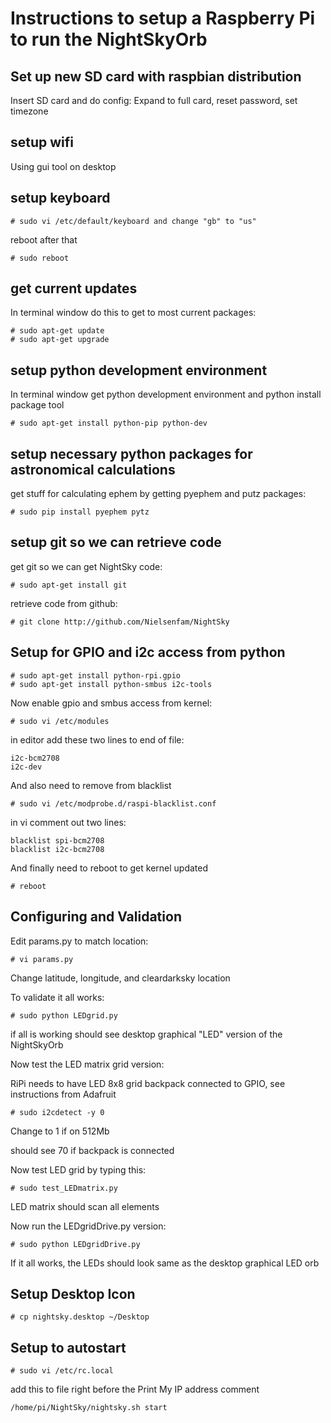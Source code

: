 
Instructions to setup a Raspberry Pi to run the NightSkyOrb
===========================================================

Set up new SD card with raspbian distribution
---------------------------------------------

Insert SD card and do config:
     Expand to full card, reset password, set timezone

setup wifi
----------

Using gui tool on desktop

setup keyboard
--------------

    # sudo vi /etc/default/keyboard and change "gb" to "us"

reboot after that

    # sudo reboot

get current updates
-------------------

In terminal window do this to get to most current packages:

    # sudo apt-get update
    # sudo apt-get upgrade

setup python development environment
------------------------------------

In terminal window get python development environment and python install package tool

    # sudo apt-get install python-pip python-dev


setup necessary python packages for astronomical calculations
-------------------------------------------------------------

get stuff for calculating ephem by getting pyephem and putz packages:

    # sudo pip install pyephem pytz


setup git so we can retrieve code
---------------------------------

get git so we can get NightSky code:

    # sudo apt-get install git

retrieve code from github:

    # git clone http://github.com/Nielsenfam/NightSky

Setup for GPIO and i2c access from python
-----------------------------------------

    # sudo apt-get install python-rpi.gpio
    # sudo apt-get install python-smbus i2c-tools

Now enable gpio and smbus access from kernel:

    # sudo vi /etc/modules

in editor add these two lines to end of file:

    i2c-bcm2708 
    i2c-dev

And also need to remove from blacklist

    # sudo vi /etc/modprobe.d/raspi-blacklist.conf

in vi comment out two lines:

    blacklist spi-bcm2708
    blacklist i2c-bcm2708

And finally need to reboot to get kernel updated

    # reboot

Configuring and Validation
--------------------------


Edit params.py to match location:

    # vi params.py

Change latitude, longitude, and cleardarksky location

To validate it all works:

    # sudo python LEDgrid.py

if all is working should see desktop graphical "LED" version of the NightSkyOrb

Now test the LED matrix grid version: 

RiPi needs to have LED 8x8 grid backpack connected to GPIO, see instructions from Adafruit

    # sudo i2cdetect -y 0

Change to 1 if on 512Mb

should see 70 if backpack is connected

Now test LED grid by typing this:

    # sudo test_LEDmatrix.py

LED matrix should scan all elements

Now run the LEDgridDrive.py version:

    # sudo python LEDgridDrive.py

If it all works, the LEDs should look same as the desktop graphical LED orb

Setup Desktop Icon
------------------

    # cp nightsky.desktop ~/Desktop


Setup to autostart
------------------

    # sudo vi /etc/rc.local

add this to file right before the Print My IP address comment

    /home/pi/NightSky/nightsky.sh start
